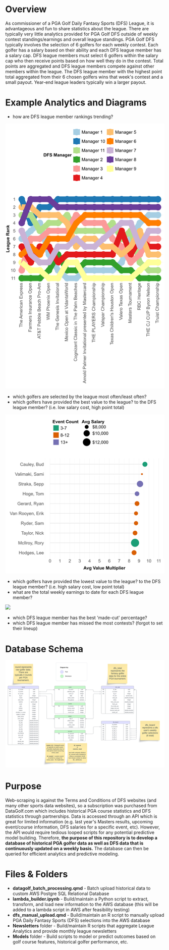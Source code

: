 # Overview

As commissioner of a PGA Golf Daily Fantasy Sports (DFS) League, it is advantageous and fun to share statistics about the league. There are typically very little analytics provided for PGA Golf DFS outside of weekly contest standings/earnings and overall league standings. PGA Golf DFS typically involves the selection of 6 golfers for each weekly contest. Each golfer has a salary based on their ability and each DFS league member has a salary cap. DFS league members must select 6 golfers within the salary cap who then receive points based on how well they do in the contest. Total points are aggregated and DFS league members compete against other members within the league. The DFS league member with the highest point total aggregated from their 6 chosen golfers wins that week's contest and a small payout.  Year-end league leaders typically win a larger payout.

# Example Analytics and Diagrams

-   how are DFS league member rankings trending?

![](Images/pseudo_ranking_trends.png)

-   which golfers are selected by the league most often/least often?
-   which golfers have provided the best value to the league? to the DFS league member? (i.e. low salary cost, high point total)

![](Images/value_golfers_eg.png)

-   which golfers have provided the lowest value to the league? to the DFS league member? (i.e. high salary cost, low point total)
-   what are the total weekly earnings to date for each DFS league member?

![](Images/pseudo_events_won.png)

-   which DFS league member has the best 'made-cut' percentage?
-   which DFS league member has missed the most contests? (forgot to set their lineup)

# Database Schema

![](Images/pga_db_schema.png)

# Purpose

Web-scraping is against the Terms and Conditions of DFS websites (and many other sports data websites), so a subscription was purchased from DataGolf.com which includes historical PGA course statistics and DFS statistics through partnerships. Data is accessed through an API which is great for limited information (e.g. last year's Masters results, upcoming event/course information, DFS salaries for a specific event, etc). However, the API would require tedious looped scripts for any potential predictive model building. Therefore, **the purpose of this repository is to develop a database of historical PGA golfer data as well as DFS data that is continuously updated on a weekly basis.** The database can then be queried for efficient analytics and predictive modeling.

# Files & Folders

-   **datagolf_batch_processing.qmd** - Batch upload historical data to custom AWS Postgre SQL Relational Database
-   **lambda_builder.ipynb** - Build/maintain a Python script to extract, transform, and load new information to the AWS database (this will be added to a lambda script in AWS after feasibility testing)
-   **dfs_manual_upload.qmd** - Build/maintain an R script to manually upload PGA Daily Fantasy Sports (DFS) selections into the AWS database
-   **Newsletters** folder - Build/maintain R scripts that aggregate League Analytics and provide monthly league newsletters
-   **Models** folder - Build scripts to model or predict outcomes based on golf course features, historical golfer performance, etc.



